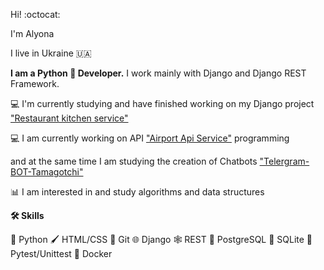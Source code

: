 Hi! :octocat:

I'm Alyona

I live in Ukraine 🇺🇦

**I am a Python 🐍  Developer.** I work mainly with Django and Django REST Framework.

💻 I'm currently studying and have finished working on my Django project ["Restaurant kitchen service"](https://github.com/AlyonkaB/-restaurant-kitchen-service)

💻 I am currently working on API ["Airport Api Service"](https://github.com/AlyonkaB/Airport_api_service/tree/develop) programming 

and at the same time I am studying the creation of Chatbots ["Telergram-BOT-Tamagotchi"](https://github.com/AlyonkaB/super-duper-guacamole)

📊 I am interested in and study algorithms and data structures

**🛠️ Skills**

🐍 Python  🖌️ HTML/CSS  🔗 Git  🌐 Django 🕸️ REST  🐘 PostgreSQL  📔 SQLite 🔧 Pytest/Unittest  🐳 Docker
